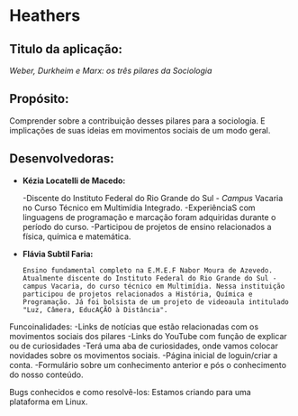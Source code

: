 # Heathers

## Titulo da aplicação:

*Weber, Durkheim e Marx: os três pilares da Sociologia*

## Propósito:

Comprender sobre a contribuição desses pilares para a sociologia. E implicações de suas ideias em movimentos sociais de um modo geral.

## Desenvolvedoras:

* **Kézia Locatelli de Macedo:**

     -Discente do Instituto Federal do Rio Grande do Sul - *Campus* Vacaria no Curso Técnico em Multimídia Integrado.
     -ExperiênciaS com linguagens de programação e marcação foram adquiridas durante o período do curso.
     -Participou de projetos de ensino relacionados a física, química e matemática.
     
* **Flávia Subtil Faria:**

      Ensino fundamental completo na E.M.E.F Nabor Moura de Azevedo. Atualmente discente do Instituto Federal do Rio Grande do Sul - campus Vacaria, do curso técnico em Multimídia. Nessa instituição participou de projetos relacionados a História, Química e Programação. Já foi bolsista de um projeto de videoaula intitulado "Luz, Câmera, EducAÇÃO à Distância".

Funcoinalidades: 
-Links de notícias que estão relacionadas com os movimentos sociais dos pilares
-Links do YouTube com função de explicar ou de curiosidades
-Terá uma aba de curiosidades, onde vamos colocar novidades sobre os movimentos sociais.
-Página inicial de loguin/criar a conta.
-Formulário sobre um conhecimento anterior e pós o conhecimento do nosso conteúdo.


Bugs conhecidos e como resolvê-los:
Estamos criando para uma plataforma em Linux.  
